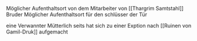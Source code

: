 
Möglicher Aufenthaltsort von dem Mitarbeiter von [[Thargrim Samtstahl]] Bruder
Möglicher Aufenthaltsort für den schlüsser der Tür


eine Verwannter Mütterlich seits hat sich zu einer Exption nach [[Ruinen von Gamil-Druk]] aufgemacht